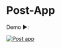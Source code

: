 # Post-App

Demo ▶️:

[![Post app](http://img.youtube.com/vi/k7xwLg5BziA/0.jpg)](http://www.youtube.com/watch?v=k7xwLg5BziA "Post app")
